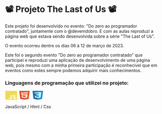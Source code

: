 # 📽 Projeto The Last of Us 📽
Este projeto foi desenvolvido no evento: "Do zero ao programador contratado", juntamente com o @devemdobro. E com as aulas reproduzi a página web que estava sendo desenvolvida sobre a série "The Last of Us".


O evento ocorreu dentre os dias 06 à 12 de março de 2023. 

Este foi o segundo evento "Do zero ao programador contratado" que participei e reproduzi uma aplicação de desenvolvimento de uma página web, pois mesmo com a minha primeira participação é reconhecivel que em eventos como estes sempre podemos adquirir mais conhecimentos.

### Linguagens de programação que utilizei no projeto:
<img align="center" alt="Js" height="30" width="40" src="https://raw.githubusercontent.com/devicons/devicon/master/icons/javascript/javascript-plain.svg"> <img align="center" alt="HTML" height="30" width="40" src="https://raw.githubusercontent.com/devicons/devicon/master/icons/html5/html5-original.svg">
<img align="center" alt="CSS" height="30" width="40" src="https://raw.githubusercontent.com/devicons/devicon/master/icons/css3/css3-original.svg">

JavaScript / Html / Css
